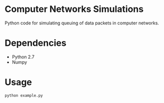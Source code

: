 # Computer Networks Simulations
Python code for simulating queuing of data packets in computer networks. 
# Dependencies
- Python 2.7
- Numpy
# Usage 
  ```python example.py```
